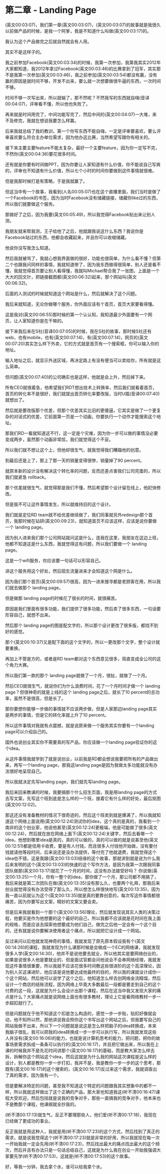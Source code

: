# 第二章 - Landing Page

(英文00:03:07)，我们第一章(英文00:03:07)，(英文00:03:07)的故事就是我很久以前做产品的时候，是我一个阿爹，我是不知道什么叫做(英文00:03:17)的。

我认为这个产品做完之后就自然就会有人用。

其实不是这样子的。

我之前参加Facebook(英文00:03:34)的时候，我第一次参加，我第我其实2012年大家都知道，我2012年拿过Facebook(英文00:03:46)的比赛拿到了冠军，其实那不是我第一次参加(英文00:03:46)，我之前参加(英文00:03:54)都没有赢，没有赢的原因是就时间不够，开发不出来，要么就一次想要做很牛逼的东西，一次时间不够。

时间不够一次写出来，所以就输了，那不然呢？不然我写的东西就自嗨(音译00:04:07)，评审看不懂，所以他也失败了。

再来就是时间用完了，中间功能写完了，然后中间的(英文00:04:07)一大堆，来不及修完，我就在想说我要怎么样赢。

后来我就总结了我的教训，第一个你写东西不能自嗨，一定是评审要喜欢，要么评审喜欢要么符合主办单位需求，因为他办这比赛，当然希望写跟你有相关的。

接下来主要主要feature不能太复杂，最好一个主要feature，因为你一定写不完，不然你(英文00:04:36)要花很多时间。

还有就是你要有时间做PPT，因为你要让人家知道有什么价值，你不能说自己写爽的，评审也不知道有什么价值，所以七个小时的时间你要做到这件事情就很难。

但是我那时候打是有策略，于是我就赢了。

但这当中有一个故事，我看到(人名00:05:07)也在这个直播里面，我们当时是做了一个Facebook的书签，因为当时Facebook没有储藏链接，储藏你like过的东西，所以我们就要做这个服务。

那做好了之后，因为我要(英文00:05:49)，所以我觉得Facebook贴出来让别人测。

我朋友就来帮我测，王子给他了之后，他就跟我说这什么东西？我说你是Facebook站过的东西，他都会收藏起来，并且你可以收缩储藏。

他说你没写我怎么知道。

然后我就被骂了，我就心想我界面做的很好，功能也很简单，为什么看不懂？但第二个也跟我问同样的事情，我就知道惨了，因为我东西做得很简单，别人还是看不懂，我就觉得首页要让别人看得懂，我就叫Michael帮合我了一张图，上面是一个大大的回文针，把链接截图都(英文00:06:32)起来，那个网站叫(英文00:06:32)。

后面的人测试的时候就知道这个网站是什么，然后就解决了这个问题。

我后来就知道，无论你做哪个服务，你外面应该有个首页，首页大家要看得懂。

这是我对(英文00:06:55)那时候的第一个认认知，我知道最少外面要有一个网页，让人家知道你是在干嘛的。

接下来我后来在S社(音译00:07:05)的时候，我在S社的故事，那时候S社还有web，也有mobile，也有(英文00:07:14)，有(英文00:07:14)，网页的(英文00:07:20)其实怎么样下外卖，它的方式就是首页有一个搜索框，你可以输入你的地址。

输入地址之后，就显示外送区域，再决定路上有没有便当可以卖给你，所有就是这么简单。

但问题(英文00:07:40)的公司确实也是这样，他就是会上升，然后掉下来。

所有CEO就很着急，他希望我们RDT想出技术上转换率，然后我们就看着首页，首页的转化率不是很好，我们就提出首页转化率要改版，当时U插(音译00:07:40)就想出了。

然后就是要改版那个优差，但那个优差其实比旧的更傻逼，它其实是做了一个更复杂的对话式的优差，它前面第一页是一个动画，你要执行一个动作才能搜索这个地址。

那我们RD一看就知道这不行，这一定是个灾难，因为你一步可以做的事情没必要变成两步，虽然那个动画非常炫，我们就觉得这个不妥。

所以我们就不想让这个上，但他却很生气，就我觉得我们糟蹋他的创意。

到最后还是上了，那上了那一天的销量变得很惨，销量掉了90 percent。

就原本新的设计没有解决这个转化率的问题，反而还差点害我们公司完蛋的，所以我们就紧急 rollback。

那个优差就很生气，就觉得那是我们不懂，然后希望那个设计留在线上，他赶快修改。

但是我不可让这件事情发生，所以就维持旧的这个设计。

我们就是定位RD team就不给优差继续做了，我们同事就另外redesign那个首页，我那时候在钻研(英文00:09:23)，就知道首页不应该这样，应该是说你要做一个 landing page。

因为别人进来我们那个公司网站就问这是什么，连我在这里，我朋友在这边上班，他都不知道这是什么东西，我就觉得这有问题，所以我们要做一个 landing page。

这是一个wifi服务，你应该要一句话可以形容自己。

讲这个服务用这个好处，然后陌生流量进来才会知道这个网是什么。

因为我们那个首页(英文00:09:57)很高，因为一进来搜寻都是老顾客在用，所以我们就去做那个 landing page。

但是做那 landing page的时候花了很长的时间，就很痛苦。

原因是我们里面有很多功能，我们提供了很多功能，然后卖了很多东西，一句话要形容自己，就想不出来。

然后那个 landing page的图是配文字的，所以那个设计更改了很多版，都找不到好的感觉。

那个(英文00:10:37)又是配下面的这个文字的，所以一更改那个文字，整个设计就要重换。

再加上不管是方的，或者是RD team都对这个东西意见很多，简直变成全公司的这个角力大赛。

所以我们第一款的那个 landing page就做了一个月，很扯，就做了一个月。

然后CEO就很生气，就说你们为什么浪费时间，花了一个月时间才做一个 landing page？但很神奇的就是上线的这个 landing page之后，就长了10 percent的总功率，虽然不是很高，但是长了。

那你要想你能够一步做的事情就不应该两步做，但是人家那边landing page其实是两步的事情，但是它的转化率就上升了10 percent。

所以这件事情对我就有点震撼，就是说原来做一个服务其实你要有一个landing page可以介绍自己的。

国外也说创业其实你不需要真的写产品，你应该做一个landing page验证你的这个idea。

从这件事情我就学到了就是说创业，以前我是RD都会想说我要把所有的产品做出来，再写一个landing page，那我这landing page是因为我做太多功能就没有办法很好地呈现自己。

所以我就决定先写landing page，我们就先写landing page。

我后来回来教课的时候，我要搞那个什么招生页面，我是用landing page的方式去写文案，先写这个班到底是怎么样的一个班，接着它有什么样的好处，最后抠图(英文00:12:02)。

那这还没有准备教材的情况下很奇迹的，然后这个班卖到就是爆满了，所以我就知道这个网络上面说用(英文00:12:24)测试你的idea，这个真的是真的，我看到一个南非的这个创业家，他说他甚至(英文00:12:24)更极端，他是可能做了很多(英文00:12:24)，然后就在放在网络上面下(英文00:12:24)关键字，然后去看哪一个idea，他想到哪里idea是真的，真的可以做的，真的可以做的就是说甚至他(英文00:12:51)都是信用卡收费，要是有人付钱，而且很多人付钱他开始做，没有要付钱就请他等段时间，后来说还是没办法提供，等付完了他就退费，我就觉得这个idea也不错，这是我跟(英文00:13:03)结缘的这个故事，那就讲到就是说为什么我后来发明的这个(英文00:13:03)的快速的这个写作方法，是因为我第一次跟我同事团队做那(英文00:13:17)就花了一个月的时间，这没有办法接受好吗？ 你说做(英文00:13:25)一个月，你有一整个的idea，那你做了一个月，那公司都不用搞了，我后来就是第二次团队在做(英文00:13:35)没有那么久，也要两个礼拜，那我后来创业就觉得没有办法受得了那么久，所以想怎么样很快地写(英文00:13:35)，因为我一直以前就认为这个(英文00:13:35)就是真的要靠创意的，每次写这件事情都很痛苦，因为你要写出文案，精妙的文案又要会卖。

但是后来我就看到一个那个(英文00:13:56)理论，然后就发现说其实人类的决策过程，他要买是作为他想要的这个最好的自己，所以我都不应该就是花时间在我上面的规格，而是应该去探索他想要成为他们自己，做完之后他一定会有一个这个目的，还有就是说你要解决使用者这个痛点，所以就把它设计成一个网站。

反过来问以后他就发现神奇的事情，我就发现了原先原本假设我有个(英文00:14:26)的课程，我就发现为什么课那时候是会做成一个EC的网络课，我就发现很多人学(英文00:14:30)，他并不是说他要去就业，所以他其实是要网络创业的，如果是说很多人他是要就业的，但是面试官都会问他说会不会串网络经理，我就发现这件事情很重要，所以我就不应该花很多时间教这些很进阶的这个高深理论，因为别人买这课进阶，他应该是说他要达成他最终的目的，所以我的课就设计成你一个这个网站，然后他可以说学了这个之后，他知道怎么样去创网络金流精馏，然后设计一个商店的结账流程，因为网络上毕竟大多数最后一段都是要走到自己的这个付费的这一段，这就是为什么会设计出那个课程，然后在这当中我又发现大家的痛点是什么？大家痛点就是说网络上面也有很多教材，理论上它是看网络教材一步一步超扣就行了。

但是问题就在于他不知道这个扣是怎么构造的，感觉一步一步贴，贴扣好像就会动，他不知所以然，那他讲说我会照你这个书写出这个网站之后，但我要写自己的网站我做不出来，所以下一个问题就是说这是怎么样把脑子的idea转换成，本来我脑子很乱，我可以把我的idea转换成一步一步可以执行写，所以我就发现这些人并没有(英文00:16:06)的能力，也就是说计算机思考的能力，把问题，把你的故事场景需求拆成一条条可以执行的(英文00:16:17)，并且把它做出来，所以我在上课的时候我并不是先花时间讲那个(英文00:16:17)的基础，而是教大家怎么样去拆，拆解你这个网站这个idea，然后这就是为什么我的网站这次课程是这么样的设计，别人都是教你一步一步打扣，我并不是，我是教你一步一步的这个思考，那既有(英文00:16:17)的这个搜索的，(英文00:16:17)反过来这个需求，我就调查出了真的需求，因为我有一个。

但是要解决特定的问题，甚至我不知道这个特定的问题跟我其实想象中的都不一样，所以我就这样做出了这个正确的产品，那大家也知道我这(听不清00:16:47)课程大受欢迎，然后包括就是说我的竞争对手，那些一直搞我的竞争对手，他本来也不是教那个课程，他课纲就全抄我的。

(听不清00:17:13)就生气，反正不要理那些人，他们爱(听不清00:17:18)，我现在已经做了更成功的事业。

反正我就是用这种人，我就是用(听不清00:17:23)的这个方式，然后找到了真正的需求，就是说我觉得这个(听不清00:17:23)就是非常的好用，所以我就现在每一次一开始我就一定会先用(听不清00:17:23)，然后找出最大的痛点找出最大的这个频次，然后并且有办法只是一句话总结自己，这就是为什么我在创业一开始我强调大家要先学(听不清00:17:53)，这就是(听不清00:17:53)的这个故事。

好，等我一分钟，我去拿个水，谁可以给我拿个水。
